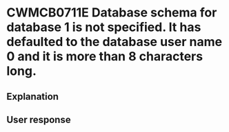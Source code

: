 # CWMCB0711E Database schema for database 1 is not specified. It has defaulted to the database user name 0 and it is more than 8 characters long.

## Explanation

## User response